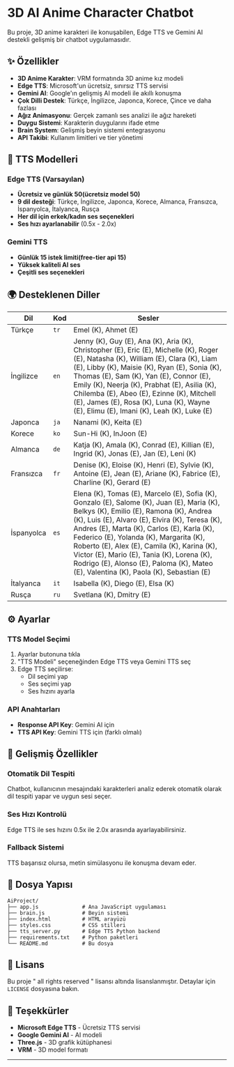 # 3D AI Anime Character Chatbot

Bu proje, 3D anime karakteri ile konuşabilen, Edge TTS ve Gemini AI destekli gelişmiş bir chatbot uygulamasıdır.

## ✨ Özellikler

- **3D Anime Karakter**: VRM formatında 3D anime kız modeli
- **Edge TTS**: Microsoft'un ücretsiz, sınırsız TTS servisi
- **Gemini AI**: Google'ın gelişmiş AI modeli ile akıllı konuşma
- **Çok Dilli Destek**: Türkçe, İngilizce, Japonca, Korece, Çince ve daha fazlası
- **Ağız Animasyonu**: Gerçek zamanlı ses analizi ile ağız hareketi
- **Duygu Sistemi**: Karakterin duygularını ifade etme
- **Brain System**: Gelişmiş beyin sistemi entegrasyonu
- **API Takibi**: Kullanım limitleri ve tier yönetimi

## 🎵 TTS Modelleri

### Edge TTS (Varsayılan)
- **Ücretsiz ve günlük 50(ücretsiz model 50)**
- **9 dil desteği**: Türkçe, İngilizce, Japonca, Korece, Almanca, Fransızca, İspanyolca, İtalyanca, Rusça
- **Her dil için erkek/kadın ses seçenekleri**
- **Ses hızı ayarlanabilir** (0.5x - 2.0x)

### Gemini TTS
- **Günlük 15 istek limiti(free-tier api 15)**
- **Yüksek kaliteli AI ses**
- **Çeşitli ses seçenekleri**

## 🌍 Desteklenen Diller

| Dil | Kod | Sesler |
|-----|-----|--------|
| Türkçe | `tr` | Emel (K), Ahmet (E) |
| İngilizce | `en` | Jenny (K), Guy (E), Ana (K), Aria (K), Christopher (E), Eric (E), Michelle (K), Roger (E), Natasha (K), William (E), Clara (K), Liam (E), Libby (K), Maisie (K), Ryan (E), Sonia (K), Thomas (E), Sam (K), Yan (E), Connor (E), Emily (K), Neerja (K), Prabhat (E), Asilia (K), Chilemba (E), Abeo (E), Ezinne (K), Mitchell (E), James (E), Rosa (K), Luna (K), Wayne (E), Elimu (E), Imani (K), Leah (K), Luke (E) |
| Japonca | `ja` | Nanami (K), Keita (E) |
| Korece | `ko` | Sun-Hi (K), InJoon (E) |
| Almanca | `de` | Katja (K), Amala (K), Conrad (E), Killian (E), Ingrid (K), Jonas (E), Jan (E), Leni (K) |
| Fransızca | `fr` | Denise (K), Eloise (K), Henri (E), Sylvie (K), Antoine (E), Jean (E), Ariane (K), Fabrice (E), Charline (K), Gerard (E) |
| İspanyolca | `es` | Elena (K), Tomas (E), Marcelo (E), Sofia (K), Gonzalo (E), Salome (K), Juan (E), Maria (K), Belkys (K), Emilio (E), Ramona (K), Andrea (K), Luis (E), Alvaro (E), Elvira (K), Teresa (K), Andres (E), Marta (K), Carlos (E), Karla (K), Federico (E), Yolanda (K), Margarita (K), Roberto (E), Alex (E), Camila (K), Karina (K), Victor (E), Mario (E), Tania (K), Lorena (K), Rodrigo (E), Alonso (E), Paloma (K), Mateo (E), Valentina (K), Paola (K), Sebastian (E) |
| İtalyanca | `it` | Isabella (K), Diego (E), Elsa (K) |
| Rusça | `ru` | Svetlana (K), Dmitry (E) |

## ⚙️ Ayarlar

### TTS Model Seçimi
1. Ayarlar butonuna tıkla
2. "TTS Modeli" seçeneğinden Edge TTS veya Gemini TTS seç
3. Edge TTS seçilirse:
   - Dil seçimi yap
   - Ses seçimi yap
   - Ses hızını ayarla

### API Anahtarları
- **Response API Key**: Gemini AI için
- **TTS API Key**: Gemini TTS için (farklı olmalı)

## 🔧 Gelişmiş Özellikler

### Otomatik Dil Tespiti
Chatbot, kullanıcının mesajındaki karakterleri analiz ederek otomatik olarak dil tespiti yapar ve uygun sesi seçer.

### Ses Hızı Kontrolü
Edge TTS ile ses hızını 0.5x ile 2.0x arasında ayarlayabilirsiniz.

### Fallback Sistemi
TTS başarısız olursa, metin simülasyonu ile konuşma devam eder.

## 📁 Dosya Yapısı

```
AiProject/
├── app.js              # Ana JavaScript uygulaması
├── brain.js            # Beyin sistemi
├── index.html          # HTML arayüzü
├── styles.css          # CSS stilleri
├── tts_server.py       # Edge TTS Python backend
├── requirements.txt    # Python paketleri
└── README.md           # Bu dosya
```

## 📄 Lisans

Bu proje " all rights reserved " lisansı altında lisanslanmıştır. Detaylar için `LICENSE` dosyasına bakın.

## 🙏 Teşekkürler

- **Microsoft Edge TTS** - Ücretsiz TTS servisi
- **Google Gemini AI** - AI modeli
- **Three.js** - 3D grafik kütüphanesi
- **VRM** - 3D model formatı

---
